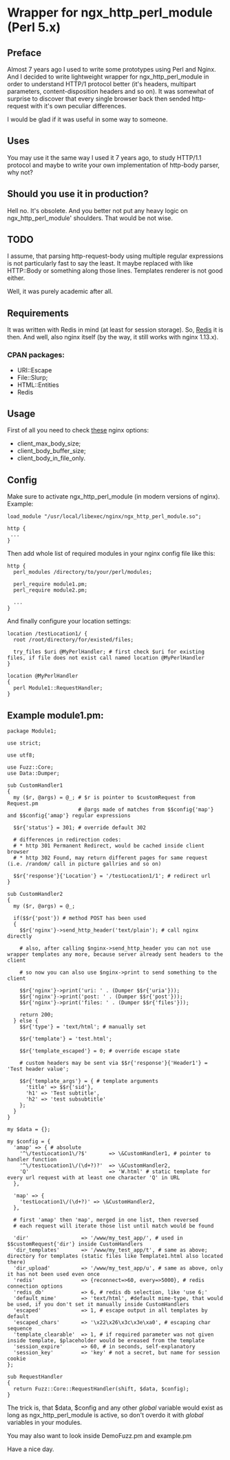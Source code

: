 # Wrapper for ngx_http_perl_module (Perl 5.x)

## Preface
Almost 7 years ago I used to write some prototypes using Perl and Nginx. And I decided to write lightweight wrapper for ngx_http_perl_module in order to understand HTTP/1 protocol better (it's headers, multipart parameters, content-disposition headers and so on). It was somewhat of surprise to discover that every single browser back then sended http-request with it's own peculiar differences.

I would be glad if it was useful in some way to someone.

## Uses
You may use it the same way I used it 7 years ago, to study HTTP/1.1 protocol and maybe to write your own implementation of http-body parser, why not?

## Should you use it in production?
Hell no. It's obsolete. And you better not put any heavy logic on ngx_http_perl_module' shoulders. That would be not wise.

## TODO
I assume, that parsing http-request-body using multiple regular expressions is not particularly fast to say the least. It maybe replaced with like HTTP::Body or something along those lines. Templates renderer is not good either.

Well, it was purely academic after all.

## Requirements
It was written with Redis in mind (at least for session storage). So, [Redis](https://redis.io) it is then. And well, also nginx itself (by the way, it still works with nginx 1.13.x).

### CPAN packages:
- URI::Escape
- File::Slurp;
- HTML::Entities
- Redis

## Usage
First of all you need to check [these](http://nginx.org/en/docs/http/ngx_http_perl_module.html) nginx options:
- client_max_body_size;
- client_body_buffer_size;
- client_body_in_file_only.

## Config
Make sure to activate ngx_http_perl_module (in modern versions of nginx). Example:
```
load_module "/usr/local/libexec/nginx/ngx_http_perl_module.so";

http {
 ...
}
```

Then add whole list of required modules in your nginx config file like this:
```
http {
  perl_modules /directory/to/your/perl/modules;

  perl_require module1.pm;
  perl_require module2.pm;

  ...
}
```

And finally configure your location settings:
```
location /testLocation1/ {
  root /root/directory/for/existed/files;

  try_files $uri @MyPerlHandler; # first check $uri for existing files, if file does not exist call named location @MyPerlHandler
}

location @MyPerlHandler
{
  perl Module1::RequestHandler;
}
```

## Example module1.pm:
```
package Module1;

use strict;

use utf8;

use Fuzz::Core;
use Data::Dumper;

sub CustomHandler1
{
  my ($r, @args) = @_; # $r is pointer to $customRequest from Request.pm
                       # @args made of matches from $$config{'map'} and $$config{'amap'} regular expressions

  $$r{'status'} = 301; # override default 302

  # differences in redirection codes:
  # * http 301 Permanent Redirect, would be cached inside client browser
  # * http 302 Found, may return different pages for same request (i.e. /random/ call in picture gallries and so on)

  $$r{'response'}{'Location'} = '/testLocation1/1'; # redirect url
}

sub CustomHandler2
{
  my ($r, @args) = @_;

  if($$r{'post'}) # method POST has been used
  {
    $$r{'nginx'}->send_http_header('text/plain'); # call nginx directly
    
    # also, after calling $nginx->send_http_header you can not use wrapper templates any more, because server already sent headers to the client

    # so now you can also use $nginx->print to send something to the client

    $$r{'nginx'}->print('uri: ' . (Dumper $$r{'uria'}));
    $$r{'nginx'}->print('post: ' . (Dumper $$r{'post'}));
    $$r{'nginx'}->print('files: ' . (Dumper $$r{'files'}));

    return 200;
  } else {
    $$r{'type'} = 'text/html'; # manually set

    $$r{'template'} = 'test.html';

    $$r{'template_escaped'} = 0; # override escape state

    # custom headers may be sent via $$r{'response'}{'Header1'} = 'Test header value';

    $$r{'template_args'} = { # template arguments
      'title' => $$r{'sid'},
      'h1' => 'Test subtitle',
      'h2' => 'test subsubtitle'
    };
  }
}

my $data = {};

my $config = {
  'amap' => { # absolute
    '^\/testLocation1\/?$'       => \&CustomHandler1, # pointer to handler function
    '^\/testLocation1\/(\d+?)?'  => \&CustomHandler2,
    'Q'                          => 'W.html' # static template for every url request with at least one character 'Q' in URL
  },

  'map' => {
    'testLocation1\/(\d+?)' => \&CustomHandler2,
  },

  # first 'amap' then 'map', merged in one list, then reversed
  # each request will iterate those list until match would be found

  'dir'                 => '/www/my_test_app/', # used in $$customRequest{'dir'} inside CustomHandlers
  'dir_templates'       => '/www/my_test_app/t', # same as above; directory for templates (static files like Template1.html also located there)
  'dir_upload'          => '/www/my_test_app/u', # same as above, only it has not been used even once
  'redis'               => {reconnect=>60, every=>5000}, # redis connection options
  'redis_db'            => 6, # redis db selection, like 'use 6;'
  'default_mime'        => 'text/html', #default mime-type, that would be used, if you don't set it manually inside CustomHandlers
  'escaped'             => 1, # escape output in all templates by default
  'escaped_chars'       => '\x22\x26\x3c\x3e\xa0', # escaping char sequence
  'template_clearable'  => 1, # if required parameter was not given inside template, $placeholder would be ereased from the template
  'session_expire'      => 60, # in seconds, self-explanatory
  'session_key'         => 'key' # not a secret, but name for session cookie
};

sub RequestHandler
{
  return Fuzz::Core::RequestHandler(shift, $data, $config);
}
```

The trick is, that $data, $config and any other *global* variable would exist as long as ngx_http_perl_module is active, so don't overdo it with *global* variables in your modules.

You may also want to look inside DemoFuzz.pm and example.pm

Have a nice day.
